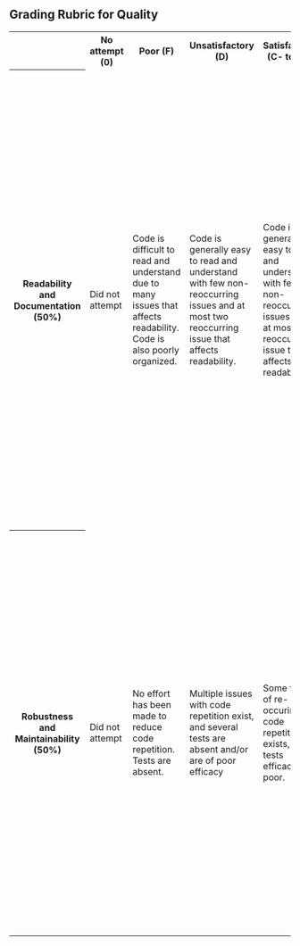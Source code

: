 ## Grading Rubric for Quality  ##

<table>
  <tr>
    <th></th>
    <th>No attempt (0)</th>
    <th>Poor (F)</th>
    <th>Unsatisfactory (D)</th>
    <th>Satisfactory (C- to C+)</th>
    <th>Good (B- to B+)</th>  
    <th>Excellent (A- to A+)</th>
  </tr>
  <tr>
    <th>Readability and Documentation (50%)</th>
    <td>Did not attempt</td>
    <td>Code is difficult to read and understand due to many issues that affects readability. Code is also poorly organized.</td>
    <td>Code is generally easy to read and understand with few non-reoccurring issues and at most two reoccurring issue that affects readability. </td>
    <td>Code is generally easy to read and understand with few non-reoccurring issues and at most one reoccurring issue that affects readability. </td>
    <td>Code is easy to read and understand with only 1-2 minor and non-reoccurring issues that affect readability. </td>
    <td>Code is exceptionally easy to read and understand.<br></br> For example, variable names are clear, an appropriate amount of whitespace is used to maximize visibility, tabs and spaces are not mixed for indentation, sufficient comments are given.<br></br> Any coding sections of the assignment that were not completed have documentation explaining what a coded solution would look like. <br></br> Overall, the code is extremely well organized and documented.</td>
  </tr>
  <tr>
    <th>Robustness and Maintainability (50%)</th>
    <td>Did not attempt</td>
    <td>No effort has been made to reduce code repetition. Tests are absent.</td>
    <td>Multiple issues with code repetition exist, and several tests are absent and/or are of poor efficacy</td>
    <td>Some form of re-occuring code repetition exists, or tests efficacy is poor. </td>
    <td>Code repetition is mostly minimized and effective tests are present for most functions.</td>
    <td>Code repetition is minimized via the use of loops/mapping functions, functions or classes or scripts/files as needed without becoming overly complicated. <br></br> Functions are short, concise, and cohesive without losing clarity; code can be easily modified. <br></br> Tests are present to ensure functions work as expected. Exceptions are caught and thrown if necessary (Once students have learned about exceptions).</td>
  </tr>
</table>
